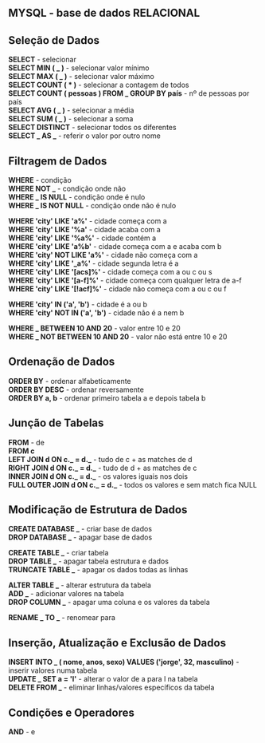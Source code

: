 ## MYSQL - base de dados RELACIONAL

## Seleção de Dados  
**SELECT** - selecionar  
**SELECT MIN ( _ )** - selecionar valor mínimo  
**SELECT MAX ( _ )** - selecionar valor máximo  
**SELECT COUNT ( * )** - selecionar a contagem de todos  
**SELECT COUNT ( pessoas ) FROM _ GROUP BY país** - nº de pessoas por país  
**SELECT AVG ( _ )** - selecionar a média  
**SELECT SUM ( _ )** - selecionar a soma  
**SELECT DISTINCT** - selecionar todos os diferentes  
**SELECT _ AS _** - referir o valor por outro nome  

## Filtragem de Dados  
**WHERE** - condição  
**WHERE NOT _** - condição onde não  
**WHERE _ IS NULL** - condição onde é nulo  
**WHERE _ IS NOT NULL** - condição onde não é nulo  

**WHERE 'city' LIKE 'a%'** - cidade começa com a  
**WHERE 'city' LIKE '%a'** - cidade acaba com a  
**WHERE 'city' LIKE '%a%'** - cidade contém a  
**WHERE 'city' LIKE 'a%b'** - cidade começa com a e acaba com b  
**WHERE 'city' NOT LIKE 'a%'** - cidade não começa com a  
**WHERE 'city' LIKE '_a%'** - cidade segunda letra é a  
**WHERE 'city' LIKE '[acs]%'** - cidade começa com a ou c ou s  
**WHERE 'city' LIKE '[a-f]%'** - cidade começa com qualquer letra de a-f  
**WHERE 'city' LIKE '[!acf]%'** - cidade não começa com a ou c ou f  

**WHERE 'city' IN ('a', 'b')** - cidade é a ou b  
**WHERE 'city' NOT IN ('a', 'b')** - cidade não é a nem b  

**WHERE _ BETWEEN 10 AND 20** - valor entre 10 e 20  
**WHERE _ NOT BETWEEN 10 AND 20** - valor não está entre 10 e 20  

## Ordenação de Dados  
**ORDER BY** - ordenar alfabeticamente  
**ORDER BY DESC** - ordenar reversamente  
**ORDER BY a, b** - ordenar primeiro tabela a e depois tabela b  

## Junção de Tabelas  
**FROM** - de  
**FROM c**  
**LEFT JOIN d ON c._ = d._** - tudo de c + as matches de d  
**RIGHT JOIN d ON c._ = d._** - tudo de d + as matches de c  
**INNER JOIN d ON c._ = d._** - os valores iguais nos dois  
**FULL OUTER JOIN d ON c._ = d._** - todos os valores e sem match fica NULL  

## Modificação de Estrutura de Dados  
**CREATE DATABASE _** - criar base de dados  
**DROP DATABASE _** - apagar base de dados  

**CREATE TABLE _** - criar tabela  
**DROP TABLE _** - apagar tabela estrutura e dados  
**TRUNCATE TABLE _** - apagar os dados todas as linhas  

**ALTER TABLE _** - alterar estrutura da tabela  
**ADD _** - adicionar valores na tabela  
**DROP COLUMN _** - apagar uma coluna e os valores da tabela  

**RENAME _ TO _** - renomear para  

## Inserção, Atualização e Exclusão de Dados  
**INSERT INTO _ ( nome, anos, sexo) VALUES ('jorge', 32, masculino)** - inserir valores numa tabela  
**UPDATE _ SET a = 'l'** - alterar o valor de a para l na tabela  
**DELETE FROM _** - eliminar linhas/valores específicos da tabela  

## Condições e Operadores  
**AND** - e  
